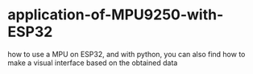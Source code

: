 # application-of-MPU9250-with-ESP32
how to use a MPU on ESP32, and with python, you can also find how to make a visual interface based on the obtained data
